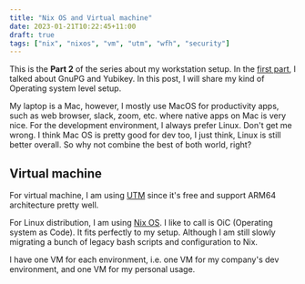 ```yaml
---
title: "Nix OS and Virtual machine"
date: 2023-01-21T10:22:45+11:00
draft: true
tags: ["nix", "nixos", "vm", "utm", "wfh", "security"]
---
```


This is the **Part 2** of the series about my workstation setup.
In the [first part](/posts/my-workstation-setup/), I talked about GnuPG and Yubikey. In this post, I will share my kind of Operating system level setup.

My laptop is a Mac, however, I mostly use MacOS for productivity apps, such as web browser, slack, zoom, etc. where native apps on Mac is very nice. For the development environment, I always prefer Linux.
Don't get me wrong. I think Mac OS is pretty good for dev too, I just think, Linux is still better overall. So why not combine the best of both world, right?

## Virtual machine

For virtual machine, I am using [UTM](https://mac.getutm.app/) since it's free and support ARM64 architecture pretty well.

For Linux distribution, I am using [Nix OS](https://nixos.org/). I like to call is OiC (Operating system as Code). It fits perfectly to my setup. Although I am still slowly migrating a bunch of legacy bash scripts and configuration to Nix.

I have one VM for each environment, i.e. one VM for my company's dev environment, and one VM for my personal usage.
